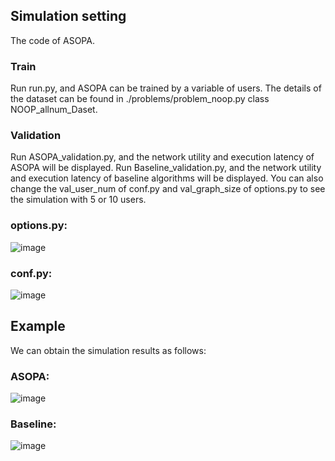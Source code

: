 ## Simulation setting
The code of ASOPA.
### Train
Run run.py, and ASOPA can be trained by a variable of users. 
The details of the dataset can be found in ./problems/problem_noop.py class NOOP_allnum_Daset.
### Validation
Run ASOPA_validation.py, and the network utility and execution latency of ASOPA will be displayed. 
Run Baseline_validation.py, and the network utility and execution latency of baseline algorithms will be displayed.
You can also change the val_user_num of conf.py and val_graph_size of options.py to see the simulation with 5 or 10 users.

### options.py:
![image](https://github.com/Jil-Menzerna/ASOPA/assets/62533692/ce55ba30-03f8-4c18-853f-e66e0a010164)

### conf.py:
![image](https://github.com/user-attachments/assets/05d5d50d-1970-4246-9d59-f67006a9e1d2)

## Example
We can obtain the simulation results as follows:
### ASOPA:
![image](https://github.com/user-attachments/assets/f3062470-f106-4437-99f8-747ddd77f9da)
### Baseline:
![image](https://github.com/Jil-Menzerna/ASOPA/assets/62533692/ed8e6576-bd8c-4098-91fb-e42908488c9a) 
